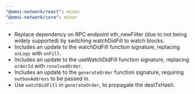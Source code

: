 ```yaml
---
"@omni-network/react": minor
"@omni-network/core": minor
---
```


- Replace dependency on RPC endpoint eth_newFilter (due to not being widely supported) by switching watchDidFill to watch blocks.
- Includes an update to the watchDidFill function signature, replacing `onLogs` with `onFill`.
- Includes an update to the useWatchDidFill function signature, replacing `orderId` with `resolvedOrder`.
- Includes an update to the `generateOrder` function signature, requiring `outboxAddress` to be passed in.
- Use `watchDidFill` in `generateOrder`, to propagate the destTxHash.

